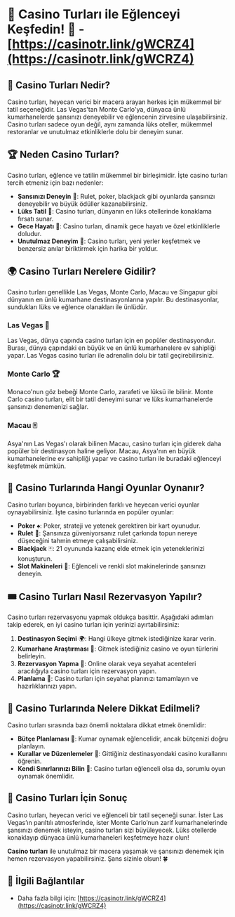 # 🎰 Casino Turları ile Eğlenceyi Keşfedin! 🎰 - [https://casinotr.link/gWCRZ4](https://casinotr.link/gWCRZ4)

## 🎲 Casino Turları Nedir?
Casino turları, heyecan verici bir macera arayan herkes için mükemmel bir tatil seçeneğidir. Las Vegas'tan Monte Carlo'ya, dünyaca ünlü kumarhanelerde şansınızı deneyebilir ve eğlencenin zirvesine ulaşabilirsiniz. Casino turları sadece oyun değil, aynı zamanda lüks oteller, mükemmel restoranlar ve unutulmaz etkinliklerle dolu bir deneyim sunar.

## 🏆 Neden Casino Turları?
Casino turları, eğlence ve tatilin mükemmel bir birleşimidir. İşte casino turları tercih etmeniz için bazı nedenler:

- **Şansınızı Deneyin** 🎲: Rulet, poker, blackjack gibi oyunlarda şansınızı deneyebilir ve büyük ödüller kazanabilirsiniz.
- **Lüks Tatil** 🌴: Casino turları, dünyanın en lüks otellerinde konaklama fırsatı sunar.
- **Gece Hayatı** 🌃: Casino turları, dinamik gece hayatı ve özel etkinliklerle doludur.
- **Unutulmaz Deneyim** 💎: Casino turları, yeni yerler keşfetmek ve benzersiz anılar biriktirmek için harika bir yoldur.

## 🌍 Casino Turları Nerelere Gidilir?
Casino turları genellikle Las Vegas, Monte Carlo, Macau ve Singapur gibi dünyanın en ünlü kumarhane destinasyonlarına yapılır. Bu destinasyonlar, sundukları lüks ve eğlence olanakları ile ünlüdür.

### Las Vegas 🎰
Las Vegas, dünya çapında casino turları için en popüler destinasyondur. Burası, dünya çapındaki en büyük ve en ünlü kumarhanelere ev sahipliği yapar. Las Vegas casino turları ile adrenalin dolu bir tatil geçirebilirsiniz.

### Monte Carlo 🏆
Monaco'nun göz bebeği Monte Carlo, zarafeti ve lüksü ile bilinir. Monte Carlo casino turları, elit bir tatil deneyimi sunar ve lüks kumarhanelerde şansınızı denemenizi sağlar.

### Macau 🀄
Asya'nın Las Vegas'ı olarak bilinen Macau, casino turları için giderek daha popüler bir destinasyon haline geliyor. Macau, Asya'nın en büyük kumarhanelerine ev sahipliği yapar ve casino turları ile buradaki eğlenceyi keşfetmek mümkün.

## 🎯 Casino Turlarında Hangi Oyunlar Oynanır?
Casino turları boyunca, birbirinden farklı ve heyecan verici oyunlar oynayabilirsiniz. İşte casino turlarında en popüler oyunlar:

- **Poker** ♠️: Poker, strateji ve yetenek gerektiren bir kart oyunudur.
- **Rulet** 🎡: Şansınıza güveniyorsanız rulet çarkında topun nereye düşeceğini tahmin etmeye çalışabilirsiniz.
- **Blackjack** 🃏: 21 oyununda kazanç elde etmek için yeteneklerinizi konuşturun.
- **Slot Makineleri** 🎰: Eğlenceli ve renkli slot makinelerinde şansınızı deneyin.

## 🎟️ Casino Turları Nasıl Rezervasyon Yapılır?
Casino turları rezervasyonu yapmak oldukça basittir. Aşağıdaki adımları takip ederek, en iyi casino turları için yerinizi ayırtabilirsiniz:

1. **Destinasyon Seçimi** 🌍: Hangi ülkeye gitmek istediğinize karar verin.
2. **Kumarhane Araştırması** 🎰: Gitmek istediğiniz casino ve oyun türlerini belirleyin.
3. **Rezervasyon Yapma** 🏨: Online olarak veya seyahat acenteleri aracılığıyla casino turları için rezervasyon yapın.
4. **Planlama** 📅: Casino turları için seyahat planınızı tamamlayın ve hazırlıklarınızı yapın.

## 🎉 Casino Turlarında Nelere Dikkat Edilmeli?
Casino turları sırasında bazı önemli noktalara dikkat etmek önemlidir:

- **Bütçe Planlaması** 💸: Kumar oynamak eğlencelidir, ancak bütçenizi doğru planlayın.
- **Kurallar ve Düzenlemeler** 📜: Gittiğiniz destinasyondaki casino kurallarını öğrenin.
- **Kendi Sınırlarınızı Bilin** 🎯: Casino turları eğlenceli olsa da, sorumlu oyun oynamak önemlidir.

## 🎈 Casino Turları İçin Sonuç
Casino turları, heyecan verici ve eğlenceli bir tatil seçeneği sunar. İster Las Vegas’ın parıltılı atmosferinde, ister Monte Carlo’nun zarif kumarhanelerinde şansınızı denemek isteyin, casino turları sizi büyüleyecek. Lüks otellerde konaklayıp dünyaca ünlü kumarhaneleri keşfetmeye hazır olun!

**Casino turları** ile unutulmaz bir macera yaşamak ve şansınızı denemek için hemen rezervasyon yapabilirsiniz. Şans sizinle olsun! 🍀

## 🚀 İlgili Bağlantılar

- Daha fazla bilgi için: [https://casinotr.link/gWCRZ4](https://casinotr.link/gWCRZ4)
